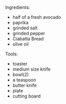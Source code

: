 Ingredients: 
 - half of a fresh avocado 
 - paprika
 - grinded salt
 - grinded pepper
 - Ciabatta Bread
 - olive oil

 Tools: 
  - toaster
  - medium size knife
  - bowl(2)
  - a teaspoon
  - butter knife
  - plate 
  - cutting board